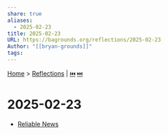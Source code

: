 ```yaml
---
share: true
aliases:
  - 2025-02-23
title: 2025-02-23
URL: https://bagrounds.org/reflections/2025-02-23
Author: "[[bryan-grounds]]"
tags: 
---
```

[Home](../index.md) > [Reflections](./index.md) | [⏮️](./2025-02-22.md) [⏭️](./2025-02-24.md)  
# 2025-02-23  
- [Reliable News](../bot-chats/reliable-news.md)  
